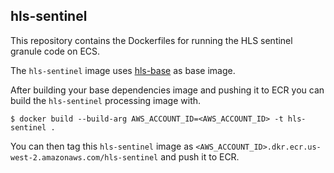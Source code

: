 ## hls-sentinel
This repository contains the Dockerfiles for running the HLS sentinel granule code on ECS.

The `hls-sentinel` image uses [hls-base](https://github.com/NASA-IMPACT/hls-base/) as base image.

After building your base dependencies image and pushing it to ECR you can build the `hls-sentinel` processing image with.

```shell
$ docker build --build-arg AWS_ACCOUNT_ID=<AWS_ACCOUNT_ID> -t hls-sentinel .
```

You can then tag this `hls-sentinel` image as `<AWS_ACCOUNT_ID>.dkr.ecr.us-west-2.amazonaws.com/hls-sentinel` and push it to ECR.
